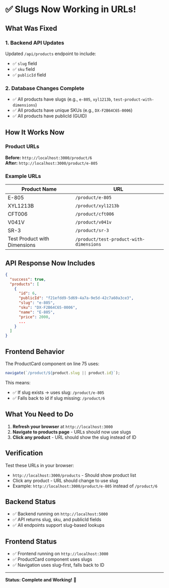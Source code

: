 # ✅ Slugs Now Working in URLs!

## What Was Fixed

### 1. Backend API Updates
Updated `/api/products` endpoint to include:
- ✅ `slug` field
- ✅ `sku` field  
- ✅ `publicId` field

### 2. Database Changes Complete
- ✅ All products have slugs (e.g., `e-805`, `xyl1213b`, `test-product-with-dimensions`)
- ✅ All products have unique SKUs (e.g., `DX-F2B64C65-0006`)
- ✅ All products have publicId (GUID)

## How It Works Now

### Product URLs
**Before:** `http://localhost:3000/product/6`  
**After:** `http://localhost:3000/product/e-805`

### Example URLs
| Product Name | URL |
|--------------|-----|
| E-805 | `/product/e-805` |
| XYL1213B | `/product/xyl1213b` |
| CFT006 | `/product/cft006` |
| V041V | `/product/v041v` |
| SR-3 | `/product/sr-3` |
| Test Product with Dimensions | `/product/test-product-with-dimensions` |

## API Response Now Includes

```json
{
  "success": true,
  "products": [
    {
      "id": 6,
      "publicId": "f21efdd9-5d69-4a7a-9e5d-42c7a60a3ce3",
      "slug": "e-805",
      "sku": "DX-F2B64C65-0006",
      "name": "E-805",
      "price": 2000,
      ...
    }
  ]
}
```

## Frontend Behavior

The ProductCard component on line 75 uses:
```javascript
navigate(`/product/${product.slug || product.id}`);
```

This means:
- ✅ If slug exists → uses slug: `/product/e-805`
- ✅ Falls back to id if slug missing: `/product/6`

## What You Need to Do

1. **Refresh your browser** at `http://localhost:3000`
2. **Navigate to products page** - URLs should now use slugs
3. **Click any product** - URL should show the slug instead of ID

## Verification

Test these URLs in your browser:
- `http://localhost:3000/products` - Should show product list
- Click any product - URL should change to use slug
- Example: `http://localhost:3000/product/e-805` instead of `/product/6`

## Backend Status
- ✅ Backend running on `http://localhost:5000`
- ✅ API returns slug, sku, and publicId fields
- ✅ All endpoints support slug-based lookups

## Frontend Status  
- ✅ Frontend running on `http://localhost:3000`
- ✅ ProductCard component uses slugs
- ✅ Navigation uses slug-first, falls back to ID

---

**Status: Complete and Working!** 🎉
